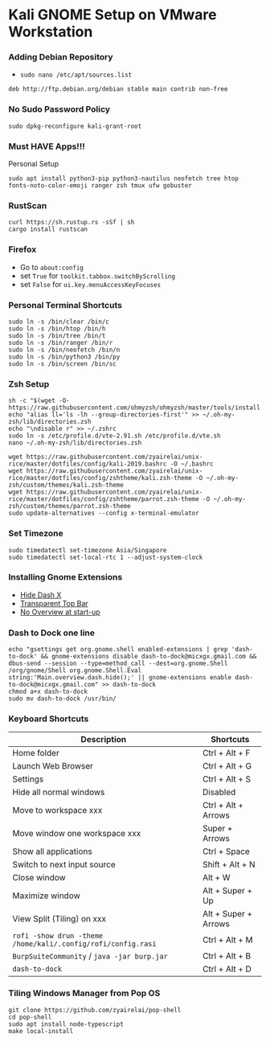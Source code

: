 # Kali GNOME Setup on VMware Workstation

### Adding Debian Repository
- `sudo nano /etc/apt/sources.list`
```
deb http://ftp.debian.org/debian stable main contrib non-free
```

### No Sudo Password Policy
```
sudo dpkg-reconfigure kali-grant-root
```

### Must HAVE Apps!!!
Personal Setup
```
sudo apt install python3-pip python3-nautilus neofetch tree htop fonts-noto-color-emoji ranger zsh tmux ufw gobuster
```

### RustScan
```
curl https://sh.rustup.rs -sSf | sh
cargo install rustscan
```

### Firefox
- Go to `about:config`  
- set `True` for `toolkit.tabbox.switchByScrolling`
- set `False` for `ui.key.menuAccessKeyFocuses`

### Personal Terminal Shortcuts
```
sudo ln -s /bin/clear /bin/c
sudo ln -s /bin/htop /bin/h
sudo ln -s /bin/tree /bin/t
sudo ln -s /bin/ranger /bin/r
sudo ln -s /bin/neofetch /bin/n
sudo ln -s /bin/python3 /bin/py
sudo ln -s /bin/screen /bin/sc
```

### Zsh Setup
```
sh -c "$(wget -O- https://raw.githubusercontent.com/ohmyzsh/ohmyzsh/master/tools/install.sh)"
echo "alias ll='ls -lh --group-directories-first'" >> ~/.oh-my-zsh/lib/directories.zsh
echo "\ndisable r" >> ~/.zshrc
sudo ln -s /etc/profile.d/vte-2.91.sh /etc/profile.d/vte.sh
nano ~/.oh-my-zsh/lib/directories.zsh

wget https://raw.githubusercontent.com/zyairelai/unix-rice/master/dotfiles/config/kali-2019.bashrc -O ~/.bashrc
wget https://raw.githubusercontent.com/zyairelai/unix-rice/master/dotfiles/config/zshtheme/kali.zsh-theme -O ~/.oh-my-zsh/custom/themes/kali.zsh-theme
wget https://raw.githubusercontent.com/zyairelai/unix-rice/master/dotfiles/config/zshtheme/parrot.zsh-theme -O ~/.oh-my-zsh/custom/themes/parrot.zsh-theme
sudo update-alternatives --config x-terminal-emulator
```

### Set Timezone
```
sudo timedatectl set-timezone Asia/Singapore
sudo timedatectl set-local-rtc 1 --adjust-system-clock
```

### Installing Gnome Extensions
- [Hide Dash X](https://extensions.gnome.org/extension/805/hide-dash/)
- [Transparent Top Bar](https://extensions.gnome.org/extension/1708/transparent-top-bar/)
- [No Overview at start-up](https://extensions.gnome.org/extension/4099/no-overview/)

### Dash to Dock one line
```
echo "gsettings get org.gnome.shell enabled-extensions | grep 'dash-to-dock' && gnome-extensions disable dash-to-dock@micxgx.gmail.com && dbus-send --session --type=method_call --dest=org.gnome.Shell /org/gnome/Shell org.gnome.Shell.Eval string:'Main.overview.dash.hide();' || gnome-extensions enable dash-to-dock@micxgx.gmail.com" >> dash-to-dock
chmod a+x dash-to-dock
sudo mv dash-to-dock /usr/bin/
```

### Keyboard Shortcuts
| Description                              | Shortcuts             | 
| ---------------------------------------- | --------------------- |
| Home folder                              | Ctrl + Alt + F        | 
| Launch Web Browser                       | Ctrl + Alt + G        | 
| Settings                                 | Ctrl + Alt + S        | 
| Hide all normal windows                  | Disabled              | 
| Move to workspace xxx                    | Ctrl + Alt + Arrows   | 
| Move window one workspace xxx            | Super + Arrows        | 
| Show all applications                    | Ctrl + Space          | 
| Switch to next input source              | Shift + Alt + N       |
| Close window                             | Alt + W               |
| Maximize window                          | Alt + Super + Up      |
| View Split (Tiling) on xxx               | Alt + Super + Arrows  |
| `rofi -show drun -theme /home/kali/.config/rofi/config.rasi`     | Ctrl + Alt + M        |
| `BurpSuiteCommunity` / `java -jar burp.jar`                      | Ctrl + Alt + B        |
| `dash-to-dock`                           | Ctrl + Alt + D        |

### Tiling Windows Manager from Pop OS
```
git clone https://github.com/zyairelai/pop-shell
cd pop-shell
sudo apt install node-typescript
make local-install
```
